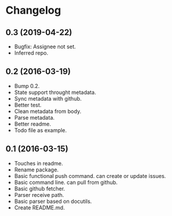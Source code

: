 Changelog
=========


0.3 (2019-04-22)
----------------
- Bugfix: Assignee not set.
- Inferred repo.


0.2 (2016-03-19)
----------------
- Bump 0.2.
- State support throught metadata.
- Sync metadata with github.
- Better test.
- Clean metadata from body.
- Parse metadata.
- Better readme.
- Todo file as example.


0.1 (2016-03-15)
----------------
- Touches in readme.
- Rename package.
- Basic functional push command. can create or update issues.
- Basic command line. can pull from github.
- Basic github fetcher.
- Parser receive path.
- Basic parser based on docutils.
- Create README.md.



